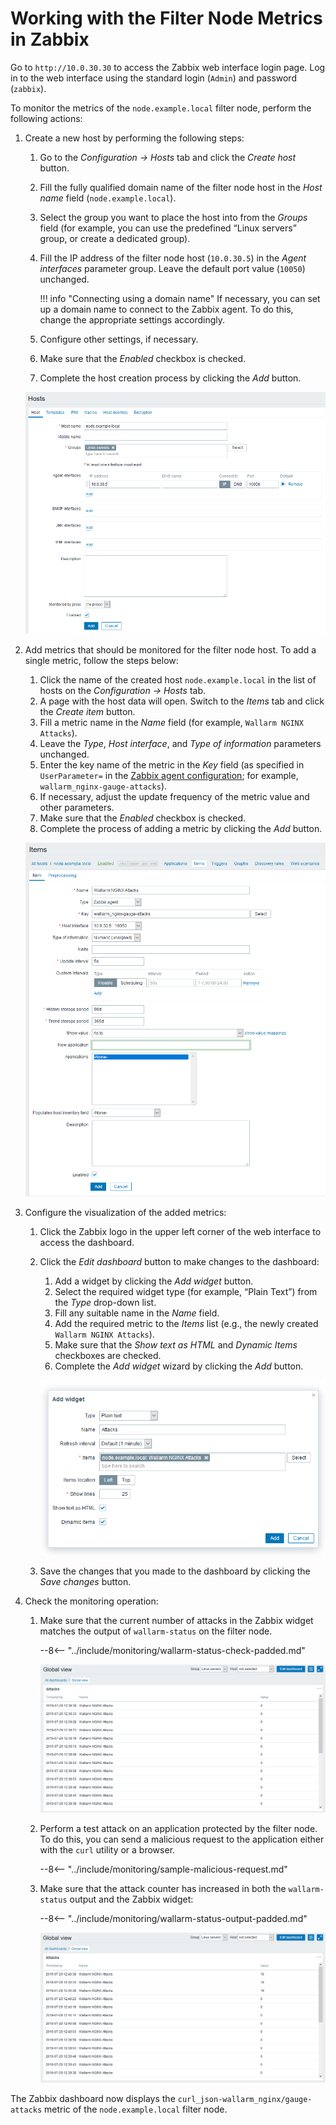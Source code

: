[img-zabbix-hosts]:           ../../images/monitoring/zabbix-hosts.png
[img-zabbix-items]:           ../../images/monitoring/zabbix-items.png
[img-zabbix-widget]:          ../../images/monitoring/zabbix-widget.png
[img-global-view-0]:          ../../images/monitoring/global-view-0-value.png
[img-global-view-16]:         ../../images/monitoring/global-view-16-value.png

[doc-zabbix-parameters]:      collectd-zabbix.md#4-add-custom-parameters-to-the-zabbix-agent-configuration-file-on-the-filter-node-host-to-get-the-metrics-you-need

#   Working with the Filter Node Metrics in Zabbix

Go to `http://10.0.30.30` to access the Zabbix web interface login page. Log in to the web interface using the standard login (`Admin`) and password (`zabbix`). 

To monitor the metrics of the `node.example.local` filter node, perform the following actions:

1.  Create a new host by performing the following steps:
    1.  Go to the *Configuration → Hosts* tab and click the *Create host* button.
    2.  Fill the fully qualified domain name of the filter node host in the *Host name* field (`node.example.local`).
    3.  Select the group you want to place the host into from the *Groups* field (for example, you can use the predefined “Linux servers” group, or create a dedicated group).
    4.  Fill the IP address of the filter node host (`10.0.30.5`) in the *Agent interfaces* parameter group. Leave the default port value (`10050`) unchanged.
      
        
        !!! info "Connecting using a domain name"
            If necessary, you can set up a domain name to connect to the Zabbix agent. To do this, change the appropriate settings accordingly.
        
      
    5.  Configure other settings, if necessary.
    6.  Make sure that the *Enabled* checkbox is checked.
    7.  Complete the host creation process by clicking the *Add* button.
    
    ![!Configuring a Zabbix host][img-zabbix-hosts]
   
2.  Add metrics that should be monitored for the filter node host. To add a single metric, follow the steps below:
    1.  Click the name of the created host `node.example.local` in the list of hosts on the *Configuration → Hosts* tab.
    2.  A page with the host data will open. Switch to the *Items* tab and click the *Create item* button. 
    3.  Fill a metric name in the *Name* field (for example, `Wallarm NGINX Attacks`).
    4.  Leave the *Type*, *Host interface*, and *Type of information* parameters unchanged.
    5.  Enter the key name of the metric in the *Key* field (as specified in `UserParameter=` in the [Zabbix agent configuration][doc-zabbix-parameters]; for example, `wallarm_nginx-gauge-attacks`).
    6.  If necessary, adjust the update frequency of the metric value and other parameters.
    7.  Make sure that the *Enabled* checkbox is checked.
    8.  Complete the process of adding a metric by clicking the *Add* button.
    
    ![!Adding a metric][img-zabbix-items]

3.  Configure the visualization of the added metrics:
    1.  Click the Zabbix logo in the upper left corner of the web interface to access the dashboard. 
    2.  Click the *Edit dashboard* button to make changes to the dashboard:
        1.  Add a widget by clicking the *Add widget* button.
        2.  Select the required widget type (for example, “Plain Text”) from the *Type* drop-down list.
        3.  Fill any suitable name in the *Name* field.
        4.  Add the required metric to the *Items* list (e.g., the newly created `Wallarm NGINX Attacks`).
        5. Make sure that the *Show text as HTML* and *Dynamic Items* checkboxes are checked.
        6. Complete the *Add widget* wizard by clicking the *Add* button.
        
        ![!Adding widget with the metric][img-zabbix-widget]
      
    3.  Save the changes that you made to the dashboard by clicking the *Save changes* button.

4.  Check the monitoring operation: 
    1.  Make sure that the current number of attacks in the Zabbix widget matches the output of `wallarm-status` on the filter node.
    
        --8<-- "../include/monitoring/wallarm-status-check-padded.md"

        ![!Viewing the metric value][img-global-view-0]

    2.  Perform a test attack on an application protected by the filter node. To do this, you can send a malicious request to the application either with the `curl` utility or a browser.
        
        --8<-- "../include/monitoring/sample-malicious-request.md"
        
    3.  Make sure that the attack counter has increased in both the `wallarm-status` output and the Zabbix widget:
    
        --8<-- "../include/monitoring/wallarm-status-output-padded.md"

        ![!Viewing the changed metric value][img-global-view-16]

The Zabbix dashboard now displays the `curl_json-wallarm_nginx/gauge-attacks` metric of the `node.example.local` filter node. 